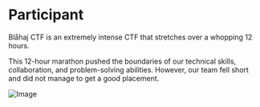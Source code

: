 # Participant

<p>
Blåhaj CTF is an extremely intense CTF that stretches over a
whopping 12 hours.
</p>
<p>
This 12-hour marathon pushed the boundaries of our technical
skills, collaboration, and problem-solving abilities. However,
our team fell short and did not manage to get a good
placement.
</p>
<img alt="Image" src="/blahaj-1.png">